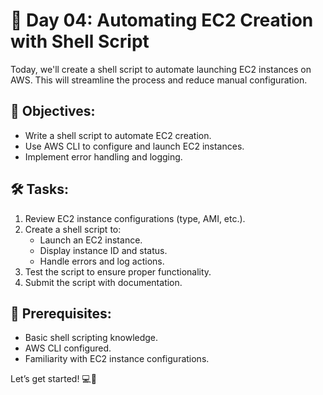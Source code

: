 # 🚀 Day 04: Automating EC2 Creation with Shell Script

Today, we'll create a shell script to automate launching EC2 instances on AWS. This will streamline the process and reduce manual configuration.

## 🎯 Objectives:
- Write a shell script to automate EC2 creation.
- Use AWS CLI to configure and launch EC2 instances.
- Implement error handling and logging.

## 🛠️ Tasks:
1. Review EC2 instance configurations (type, AMI, etc.).
2. Create a shell script to:
   - Launch an EC2 instance.
   - Display instance ID and status.
   - Handle errors and log actions.
3. Test the script to ensure proper functionality.
4. Submit the script with documentation.

## 🔑 Prerequisites:
- Basic shell scripting knowledge.
- AWS CLI configured.
- Familiarity with EC2 instance configurations.

Let’s get started! 💻🎉
